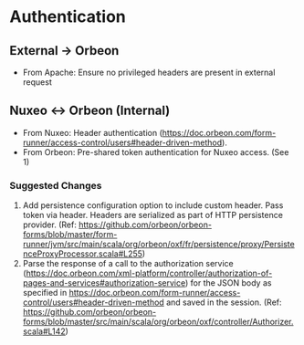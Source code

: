 # Authentication

## External -> Orbeon

* From Apache: Ensure no privileged headers are present in external request

## Nuxeo <-> Orbeon (Internal)

* From Nuxeo: Header authentication (https://doc.orbeon.com/form-runner/access-control/users#header-driven-method).
* From Orbeon: Pre-shared token authentication for Nuxeo access. (See 1)

### Suggested Changes

1. Add persistence configuration option to include custom header.  Pass token via header.  Headers are serialized as part of HTTP persistence provider. (Ref: https://github.com/orbeon/orbeon-forms/blob/master/form-runner/jvm/src/main/scala/org/orbeon/oxf/fr/persistence/proxy/PersistenceProxyProcessor.scala#L255)
2. Parse the response of a call to the authorization service (https://doc.orbeon.com/xml-platform/controller/authorization-of-pages-and-services#authorization-service) for the JSON body as specified in https://doc.orbeon.com/form-runner/access-control/users#header-driven-method and saved in the session. (Ref: https://github.com/orbeon/orbeon-forms/blob/master/src/main/scala/org/orbeon/oxf/controller/Authorizer.scala#L142)